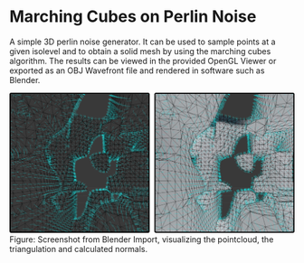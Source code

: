 # Marching Cubes on Perlin Noise
A simple 3D perlin noise generator. It can be used to sample points at a given isolevel and to obtain a solid mesh by using the marching cubes algorithm. The results can be viewed in the provided OpenGL Viewer or exported as an OBJ Wavefront file and rendered in software such as Blender.

![mesh](.presentation/figure.svg.png)
Figure: Screenshot from Blender Import, visualizing the pointcloud, the triangulation and calculated normals.

